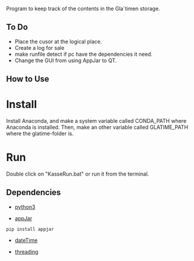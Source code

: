 Program to keep track of the contents in the Gla´timen storage. 


## To Do
- Place the cusor at the logical place. 
- Create a log for sale
- make runfile detect if pc have the dependencies it need. 
- Change the GUI from using AppJar to QT.

## How to Use
# Install
Install Anaconda, and make a system variable called CONDA_PATH where Anaconda is installed. 
Then, make an other variable called GLATIME_PATH where the glatime-folder is. 

# Run
Double click on "KasseRun.bat" or run it from the terminal. 

## Dependencies 
- [python3](https://www.python.org/download/releases/3.0/)

- [appJar](http://appjar.info/)
```
pip install appjar
```

- [dateTime](https://docs.python.org/3/library/datetime.html)

- [threading](https://docs.python.org/3/library/threading.html)